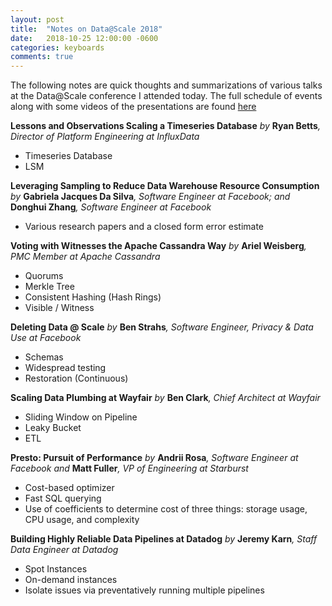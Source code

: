 ```yaml
---
layout: post
title:  "Notes on Data@Scale 2018"
date:   2018-10-25 12:00:00 -0600
categories: keyboards
comments: true
---
```


The following notes are quick thoughts and summarizations of various talks at the Data@Scale conference I attended today. The full schedule of events along with some videos of the presentations are found [here](https://atscaleconference.com/events/data-scale-2018/)

**Lessons and Observations Scaling a Timeseries Database** _by_ **Ryan Betts**_, Director of Platform Engineering at InfluxData_  
* Timeseries Database  
* LSM  

**Leveraging Sampling to Reduce Data Warehouse Resource Consumption** _by_ **Gabriela Jacques Da Silva**_, Software Engineer at Facebook; and_ **Donghui Zhang**_, Software Engineer at Facebook_  
* Various research papers and a closed form error estimate  

**Voting with Witnesses the Apache Cassandra Way** _by_ **Ariel Weisberg**_, PMC Member at Apache Cassandra_
* Quorums  
* Merkle Tree  
* Consistent Hashing (Hash Rings)  
* Visible / Witness  

**Deleting Data @ Scale** _by_ **Ben Strahs**_, Software Engineer, Privacy & Data Use at Facebook_
* Schemas  
* Widespread testing  
* Restoration (Continuous)  

**Scaling Data Plumbing at Wayfair** _by_ **Ben Clark**_, Chief Architect at Wayfair_
* Sliding Window on Pipeline  
* Leaky Bucket  
* ETL  

**Presto: Pursuit of Performance** _by_ **Andrii Rosa**_, Software Engineer at Facebook and_ **Matt Fuller**_, VP of Engineering at Starburst_
* Cost-based optimizer  
* Fast SQL querying  
* Use of coefficients to determine cost of three things: storage usage, CPU usage, and complexity  

**Building Highly Reliable Data Pipelines at Datadog** _by_ **Jeremy Karn**_, Staff Data Engineer at Datadog_
* Spot Instances  
* On-demand instances  
* Isolate issues via preventatively running multiple pipelines  
